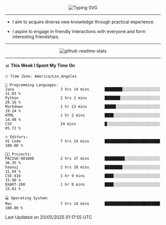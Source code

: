 <p align="center">
  <img src="https://readme-typing-svg.demolab.com?font=Fira+Code&weight=500&size=32&duration=2500&pause=1600&center=true&vCenter=true&random=false&width=1024&height=64&lines=Hi+there+%F0%9F%91%8B;I'm+delighted+you+could+make+it+here+%F0%9F%8E%89;I'm+Harry%2C+a+college+student+still+finding+my+way" alt="Typing SVG" />
</p>


---


- I aim to acquire diverse new knowledge through practical experience.

- I aspire to engage in friendly interactions with everyone and form interesting friendships.


---


<p align="center">
  <img src="https://github-readme-stats.vercel.app/api?username=Harry-Jing&show_icons=true" alt="github-readme-stats"/>
</p>


---

<!--START_SECTION:waka-->
📊 **This Week I Spent My Time On** 

```text
🕑︎ Time Zone: America/Los_Angeles

💬 Programming Languages: 
Java                     2 hrs 14 mins       ████████░░░░░░░░░░░░░░░░░   31.03 % 
Python                   2 hrs 2 mins        ███████░░░░░░░░░░░░░░░░░░   28.16 % 
Markdown                 1 hr 23 mins        █████░░░░░░░░░░░░░░░░░░░░   19.24 % 
HTML                     1 hr 2 mins         ████░░░░░░░░░░░░░░░░░░░░░   14.48 % 
CSV                      24 mins             █░░░░░░░░░░░░░░░░░░░░░░░░   05.72 % 

🔥 Editors: 
VS Code                  7 hrs 14 mins       █████████████████████████   100.00 % 

🐱‍💻 Projects: 
PACSSK-401006            2 hrs 37 mins       █████████░░░░░░░░░░░░░░░░   36.35 % 
haoxuj                   2 hrs 18 mins       ████████░░░░░░░░░░░░░░░░░   31.94 % 
CSE-416                  1 hr 9 mins         ████░░░░░░░░░░░░░░░░░░░░░   15.90 % 
DXART-200                1 hr 8 mins         ████░░░░░░░░░░░░░░░░░░░░░   15.81 % 

💻 Operating System: 
Mac                      7 hrs 14 mins       █████████████████████████   100.00 % 
```


 Last Updated on 20/05/2025 01:17:55 UTC
<!--END_SECTION:waka-->

